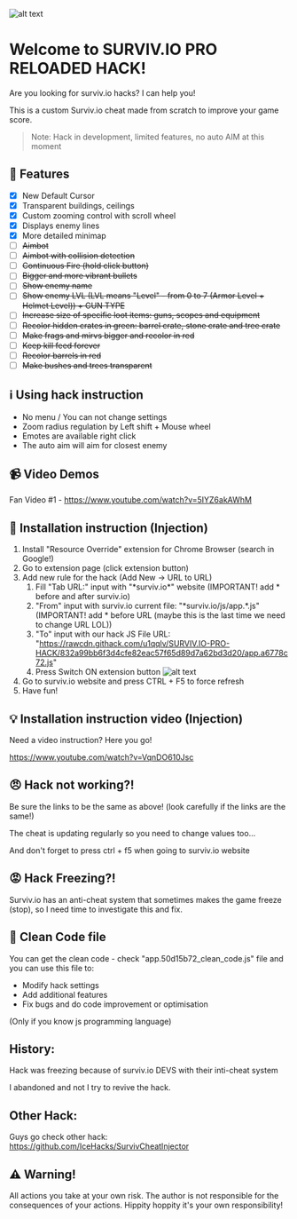 ![alt text](https://raw.githack.com/u1qqlv/SURVIV.IO-PRO-HACK/master/surviv-pro-reloaded.png "Survivio Banner")

# Welcome to SURVIV.IO PRO RELOADED HACK!
Are you looking for surviv.io hacks? I can help you!

This is a custom Surviv.io cheat made from scratch to improve your game score.

> Note: Hack in development, limited features, no auto AIM at this moment

## :gift: Features

- [x] New Default Cursor
- [x] Transparent buildings, ceilings
- [x] Custom zooming control with scroll wheel
- [x] Displays enemy lines
- [x] More detailed minimap
- [ ] ~~Aimbot~~
- [ ] ~~Aimbot with collision detection~~
- [ ] ~~Continuous Fire (hold click button)~~
- [ ] ~~Bigger and more vibrant bullets~~
- [ ] ~~Show enemy name~~
- [ ] ~~Show enemy LVL (LVL means "Level" - from 0 to 7 (Armor Level + Helmet Level)) + GUN TYPE~~
- [ ] ~~Increase size of specific loot items: guns, scopes and equipment~~
- [ ] ~~Recolor hidden crates in green: barrel crate, stone crate and tree crate~~
- [ ] ~~Make frags and mirvs bigger and recolor in red~~
- [ ] ~~Keep kill feed forever~~
- [ ] ~~Recolor barrels in red~~
- [ ] ~~Make bushes and trees transparent~~

## :information_source: Using hack instruction

- No menu / You can not change settings
- Zoom radius regulation by Left shift + Mouse wheel
- Emotes are available right click
- The auto aim will aim for closest enemy


## :video_camera: Video Demos
Fan Video #1 - https://www.youtube.com/watch?v=5IYZ6akAWhM


## :wrench: Installation instruction (Injection)

1. Install "Resource Override" extension for Chrome Browser (search in Google!)
2. Go to extension page (click extension button)
3. Add new rule for the hack (Add New -> URL to URL)
    1. Fill "Tab URL:" input with "\*surviv.io\*" website (IMPORTANT! add \* before and after surviv.io)
    2. "From" input with surviv.io current file: "\*surviv.io/js/app.*.js" (IMPORTANT! add \* before URL (maybe this is the last time we need to change URL LOL))
    3. "To" input with our hack JS File URL: "https://rawcdn.githack.com/u1qqlv/SURVIV.IO-PRO-HACK/832a99bb6f3d4cfe82eac57f65d89d7a62bd3d20/app.a6778c72.js"
    4. Press Switch ON extension button 
    ![alt text](http://i68.tinypic.com/5l4fp3.png "Extension settings")
4. Go to surviv.io website and press CTRL + F5 to force refresh
5. Have fun!

## :bulb: Installation instruction video (Injection)

Need a video instruction? Here you go! 

https://www.youtube.com/watch?v=VqnDO610Jsc

## :angry: Hack not working?!
Be sure the links to be the same as above! (look carefully if the links are the same!)

The cheat is updating regularly so you need to change values too...

And don't forget to press ctrl + f5 when going to surviv.io website

## :rage: Hack Freezing?!
Surviv.io has an anti-cheat system that sometimes makes the game freeze (stop), so I need time to investigate this and fix.

## :ice_cream: Clean Code file
You can get the clean code - check "app.50d15b72_clean_code.js" file and you can use this file to:
* Modify hack settings
* Add additional features
* Fix bugs and do code improvement or optimisation

(Only if you know js programming language)

## History:
Hack was freezing because of surviv.io DEVS with their inti-cheat system

I abandoned and not I try to revive the hack.

## Other Hack: 
Guys go check other hack: https://github.com/IceHacks/SurvivCheatInjector

## :warning: Warning!
All actions you take at your own risk. The author is not responsible for the consequences of your actions.
Hippity hoppity it's your own responsibility!
